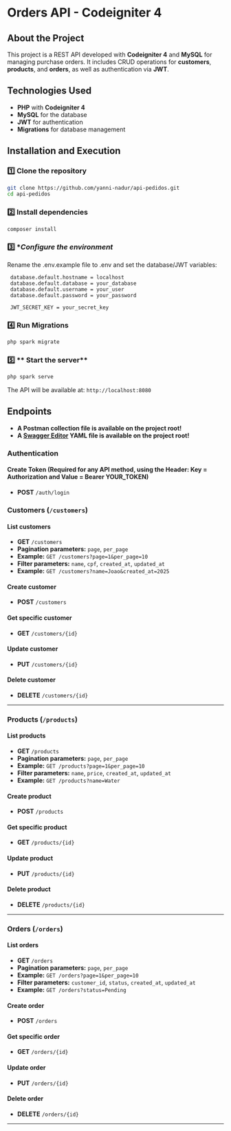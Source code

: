 # Orders API - Codeigniter 4

## About the Project
This project is a REST API developed with **Codeigniter 4** and **MySQL** for managing purchase orders. It includes CRUD operations for **customers**, **products**, and **orders**, as well as authentication via **JWT**.

## Technologies Used
- **PHP** with **Codeigniter 4**
- **MySQL** for the database
- **JWT** for authentication
- **Migrations** for database management

## Installation and Execution
### 1️⃣ **Clone the repository**
```bash
git clone https://github.com/yanni-nadur/api-pedidos.git
cd api-pedidos
```

### 2️⃣ **Install dependencies**
```bash
composer install
```

### 3️⃣ **Configure the environment*
Rename the .env.example file to .env and set the database/JWT variables:
```
 database.default.hostname = localhost
 database.default.database = your_database
 database.default.username = your_user
 database.default.password = your_password

 JWT_SECRET_KEY = your_secret_key
```

### 4️⃣ **Run Migrations**
```bash
php spark migrate
```

### 5️⃣ ** Start the server**
```bash
php spark serve
```
The API will be available at: `http://localhost:8080`

## Endpoints

- **A Postman collection file is available on the project root!**
- **A [Swagger Editor](https://editor.swagger.io/) YAML file is available on the project root!**


### Authentication

#### Create Token (Required for any API method, using the Header: Key = Authorization and Value = Bearer YOUR_TOKEN)
- **POST** `/auth/login`

### Customers (`/customers`)

#### List customers
- **GET** `/customers`
- **Pagination parameters:** `page`, `per_page`
- **Example:** `GET /customers?page=1&per_page=10`
- **Filter parameters:** `name`, `cpf`, `created_at`, `updated_at`
- **Example:** `GET /customers?name=Joao&created_at=2025`

#### Create customer
- **POST** `/customers`

#### Get specific customer
- **GET** `/customers/{id}`

#### Update customer
- **PUT** `/customers/{id}`

#### Delete customer
- **DELETE** `/customers/{id}`

---

### Products (`/products`)

#### List products
- **GET** `/products`
- **Pagination parameters:** `page`, `per_page`
- **Example:** `GET /products?page=1&per_page=10`
- **Filter parameters:** `name`, `price`, `created_at`, `updated_at`
- **Example:** `GET /products?name=Water`

#### Create product
- **POST** `/products`

#### Get specific product
- **GET** `/products/{id}`

#### Update product
- **PUT** `/products/{id}`

#### Delete product
- **DELETE** `/products/{id}`

---

### Orders  (`/orders`)

#### List orders
- **GET** `/orders`
- **Pagination parameters:** `page`, `per_page`
- **Example:** `GET /orders?page=1&per_page=10`
- **Filter parameters:** `customer_id`, `status`, `created_at`, `updated_at`
- **Example:** `GET /orders?status=Pending`

#### Create order
- **POST** `/orders`

#### Get specific order
- **GET** `/orders/{id}`

#### Update order
- **PUT** `/orders/{id}`

#### Delete order
- **DELETE** `/orders/{id}`

---

